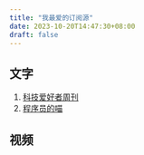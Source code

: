 ```yaml
---
title: "我最爱的订阅源"
date: 2023-10-20T14:47:30+08:00
draft: false
---
```


## 文字
1. [科技爱好者周刊](https://www.ruanyifeng.com/blog/)
2. [程序员的喵](https://catcoding.me/)

## 视频